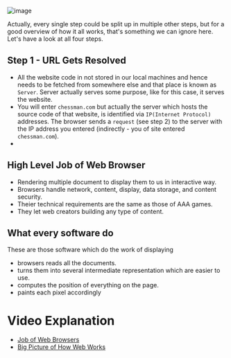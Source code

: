![image](https://user-images.githubusercontent.com/71754779/138802410-6b672d2b-b1dc-4e24-b864-68c2e4269aee.png)

Actually, every single step could be split up in multiple other steps, but for a good overview of how it all works, that's something we can ignore here. Let's have a look at all four steps.

## Step 1 - URL Gets Resolved

- All the website code in not stored in our local machines and hence needs to be fetched from somewhere else and that place is known as `Server`. Server actually serves some purpose, like for this case, it serves the website.
- You will enter `chessman.com` but actually the server which hosts the source code of that website, is identified via `IP(Internet Protocol)` addresses. The browser sends a `request` (see step 2) to the server with the IP address you entered (indirectly - you of site entered `chessman.com`).
- 

## High Level Job of Web Browser

- Rendering multiple document to display them to us in interactive way.
- Browsers handle network, content, display, data storage, and content security.
- Theier technical requirements are the same as those of AAA games.
- They let web creators building any type of content.

## What every software do

These are those software which do the work of displaying

- browsers reads all the documents.
- turns them into several intermediate representation which are easier to use.
- computes the position of everything on the page.
- paints each pixel accordingly

# Video Explanation

- [Job of Web Browsers](https://www.youtube.com/watch?v=uE3UPEK26U0)
- [Big Picture of How Web Works](https://www.youtube.com/watch?v=hJHvdBlSxug)
